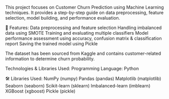 This project focuses on Customer Churn Prediction using Machine Learning techniques. It provides a step-by-step guide on data preprocessing, feature selection, model building, and performance evaluation.

📌 Features:
Data preprocessing and feature selection
Handling imbalanced data using SMOTE
Training and evaluating multiple classifiers
Model performance assessment using accuracy, confusion matrix & classification report
Saving the trained model using Pickle

The dataset has been sourced from Kaggle and contains customer-related information to determine churn probability.

Technologies & Libraries Used:
Programming Language: Python

🛠️ Libraries Used:
NumPy (numpy)
Pandas (pandas)
Matplotlib (matplotlib)
Seaborn (seaborn)
Scikit-learn (sklearn)
Imbalanced-learn (imblearn)
XGBoost (xgboost)
Pickle (pickle)

